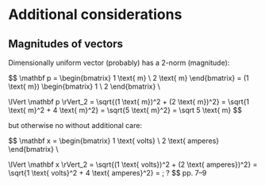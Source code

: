 # Additional considerations

## Magnitudes of vectors

Dimensionally uniform vector (probably) has a 2-norm (magnitude):

$$
\mathbf p
= \begin{bmatrix}
1 \text{ m} \\ 2 \text{ m}
\end{bmatrix}
= (1 \text{ m})
\begin{bmatrix}
1 \\ 2
\end{bmatrix} \\

\lVert \mathbf p \rVert_2
= \sqrt{(1 \text{ m})^2 + (2 \text{ m})^2}
= \sqrt{1 \text{ m}^2 + 4 \text{ m}^2}
= \sqrt{5 \text{ m}^2}
= \sqrt 5 \text{ m}
$$

but otherwise no without additional care:

$$
\mathbf x
= \begin{bmatrix}
1 \text{ volts} \\ 2 \text{ amperes}
\end{bmatrix} \\

\lVert \mathbf x \rVert_2
= \sqrt{(1 \text{ volts})^2 + (2 \text{ amperes})^2}
= \sqrt{1 \text{ volts}^2 + 4 \text{ amperes}^2}
= \; ?
$$
pp. 7–9
